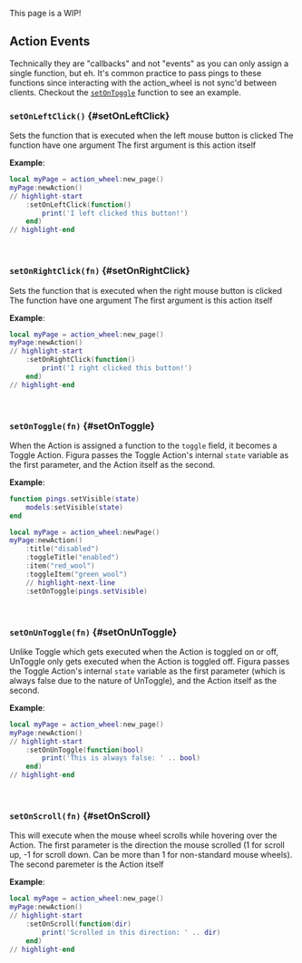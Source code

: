 This page is a WIP!

## Action Events

Technically they are "callbacks" and not "events" as you can only assign a single function, but eh.
It's common practice to pass pings to these functions since interacting with the action_wheel is not sync'd between clients. Checkout the [`setOnToggle`](#setOnToggle) function to see an example.

### `setOnLeftClick()` {#setOnLeftClick}

Sets the function that is executed when the left mouse button is clicked
The function have one argument
The first argument is this action itself

**Example**:

```lua
local myPage = action_wheel:new_page()
myPage:newAction()
// highlight-start
    :setOnLeftClick(function()
        print('I left clicked this button!')
    end)
// highlight-end
```

<br/>

### `setOnRightClick(fn)` {#setOnRightClick}

Sets the function that is executed when the right mouse button is clicked
The function have one argument
The first argument is this action itself

**Example**:

```lua
local myPage = action_wheel:new_page()
myPage:newAction()
// highlight-start
    :setOnRightClick(function()
        print('I right clicked this button!')
    end)
// highlight-end
```

<br/>

### `setOnToggle(fn)` {#setOnToggle}

When the Action is assigned a function to the <code>toggle</code> field, it becomes a Toggle Action. Figura passes the Toggle Action's internal <code>state</code> variable as the first parameter, and the Action itself as the second.

**Example**:

```lua
function pings.setVisible(state)
    models:setVisible(state)
end

local myPage = action_wheel:newPage()
myPage:newAction()
    :title("disabled")
    :toggleTitle("enabled")
    :item("red_wool")
    :toggleItem("green_wool")
    // highlight-next-line
    :setOnToggle(pings.setVisible)
```

<br/>

### `setOnUnToggle(fn)` {#setOnUnToggle}

Unlike Toggle which gets executed when the Action is toggled on or off, UnToggle only gets executed when the Action is toggled off. Figura passes the Toggle Action's internal <code>state</code> variable as the first parameter (which is always false due to the nature of UnToggle), and the Action itself as the second.

**Example**:

```lua
local myPage = action_wheel:new_page()
myPage:newAction()
// highlight-start
    :setOnUnToggle(function(bool)
        print('This is always false: ' .. bool)
    end)
// highlight-end
```

<br/>

### `setOnScroll(fn)` {#setOnScroll}

This will execute when the mouse wheel scrolls while hovering over the Action. The first parameter is the direction the mouse scrolled (1 for scroll up, -1 for scroll down. Can be more than 1 for non-standard mouse wheels). The second paremeter is the Action itself

**Example**:

```lua
local myPage = action_wheel:new_page()
myPage:newAction()
// highlight-start
    :setOnScroll(function(dir)
        print('Scrolled in this direction: ' .. dir)
    end)
// highlight-end
```
